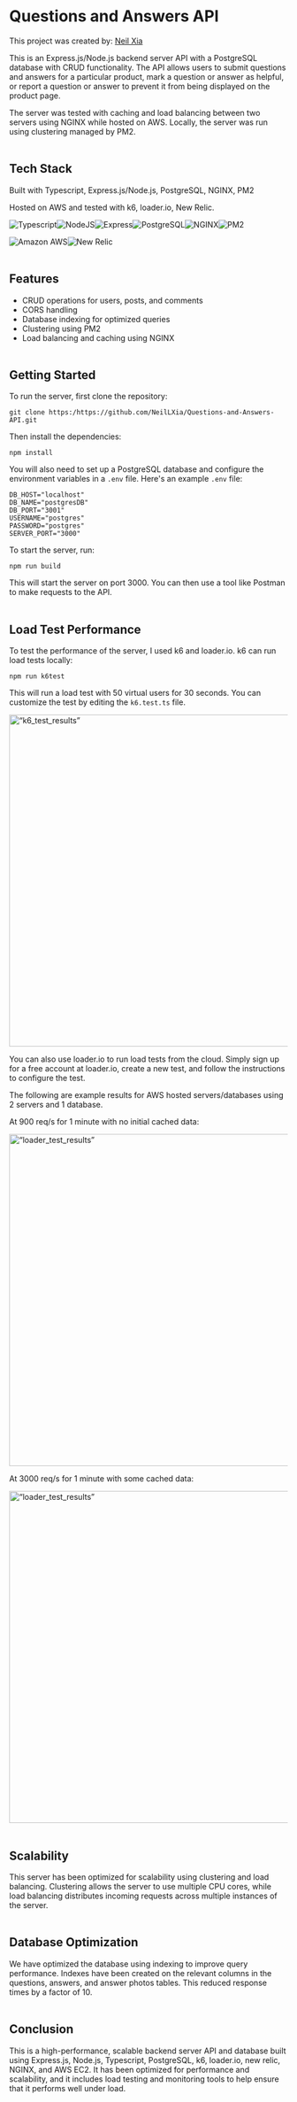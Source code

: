 # Questions and Answers API
This project was created by:
[Neil Xia](https://www.github.com/NeilLXia)

This is an Express.js/Node.js backend server API with a PostgreSQL database with CRUD functionality. The API allows users to submit questions and answers for a particular product, mark a question or answer as helpful, or report a question or answer to prevent it from being displayed on the product page. 

The server was tested with caching and load balancing between two servers using NGINX while hosted on AWS. Locally, the server was run using clustering managed by PM2.
<br/> <br/>

## Tech Stack
Built with Typescript, Express.js/Node.js, PostgreSQL, NGINX, PM2

Hosted on AWS and tested with k6, loader.io, New Relic.

![Typescript](https://img.shields.io/badge/Typescript-3178C6?style=for-the-badge&logo=typescript&logoColor=FFFFFF)![NodeJS](https://img.shields.io/badge/Node.js-154a10?style=for-the-badge&logo=node.js)![Express](https://img.shields.io/badge/Express-FFFFFF?style=for-the-badge&logo=express&logoColor=000000)![PostgreSQL](https://img.shields.io/badge/PostgreSQL-0064a5?style=for-the-badge&logo=PostgreSQL&logoColor=FFFFFF)![NGINX](https://img.shields.io/badge/NGINX-009900?style=for-the-badge&logo=NGINX&logoColor=FFFFFF)![PM2](https://img.shields.io/static/v1?style=for-the-badge&message=PM2&color=2B037A&logo=PM2&logoColor=FFFFFF&label=)

![Amazon AWS](https://img.shields.io/static/v1?style=for-the-badge&message=Amazon+AWS&color=232F3E&logo=Amazon+AWS&logoColor=FFFFFF&label=)![New Relic](https://img.shields.io/static/v1?style=for-the-badge&message=New+Relic&color=008C99&logo=New+Relic&logoColor=FFFFFF&label=)
<br/><br/>

## Features

- CRUD operations for users, posts, and comments
- CORS handling
- Database indexing for optimized queries
- Clustering using PM2
- Load balancing and caching using NGINX
<br/><br/>

## Getting Started

To run the server, first clone the repository:

```
git clone https:/https://github.com/NeilLXia/Questions-and-Answers-API.git
```

Then install the dependencies:

```
npm install
```

You will also need to set up a PostgreSQL database and configure the environment variables in a `.env` file. Here's an example `.env` file:

```
DB_HOST="localhost"
DB_NAME="postgresDB"
DB_PORT="3001"
USERNAME="postgres"
PASSWORD="postgres"
SERVER_PORT="3000"
```

To start the server, run:
```
npm run build
```

This will start the server on port 3000. You can then use a tool like Postman to make requests to the API.
<br/><br/>

## Load Test Performance

To test the performance of the server, I used k6 and loader.io.
k6 can run load tests locally:
```
npm run k6test
```

This will run a load test with 50 virtual users for 30 seconds. You can customize the test by editing the `k6.test.ts` file.

<img src="./readme-assets/k6 test results.png" alt= “k6_test_results” width="600">

You can also use loader.io to run load tests from the cloud. Simply sign up for a free account at loader.io, create a new test, and follow the instructions to configure the test.

The following are example results for AWS hosted servers/databases using 2 servers and 1 database.

At 900 req/s for 1 minute with no initial cached data:

<img src="./readme-assets/loaderio test results 1.png" alt= “loader_test_results” width="600">
<br/>

At 3000 req/s for 1 minute with some cached data:

<img src="./readme-assets/loaderio test results 2.png" alt= “loader_test_results” width="600">
<br/><br/>

## Scalability

This server has been optimized for scalability using clustering and load balancing. Clustering allows the server to use multiple CPU cores, while load balancing distributes incoming requests across multiple instances of the server.
<br/><br/>

## Database Optimization

We have optimized the database using indexing to improve query performance. Indexes have been created on the relevant columns in the questions, answers, and answer photos tables. This reduced response times by a factor of 10.
<br/><br/>

## Conclusion

This is a high-performance, scalable backend server API and database built using Express.js, Node.js, Typescript, PostgreSQL, k6, loader.io, new relic, NGINX, and AWS EC2. It has been optimized for performance and scalability, and it includes load testing and monitoring tools to help ensure that it performs well under load.



